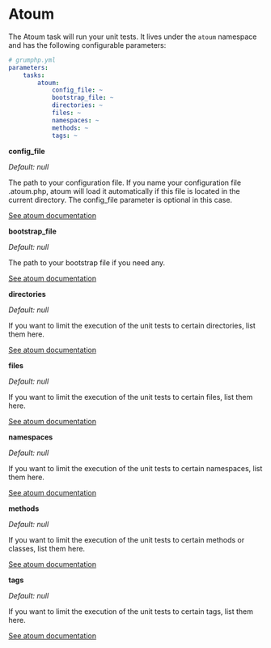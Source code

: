 # Atoum

The Atoum task will run your unit tests.
It lives under the `atoum` namespace and has the following configurable parameters:

```yaml
# grumphp.yml
parameters:
    tasks:
        atoum:
            config_file: ~
            bootstrap_file: ~
            directories: ~
            files: ~
            namespaces: ~
            methods: ~
            tags: ~
```

**config_file**

*Default: null*

The path to your configuration file. If you name your configuration file .atoum.php, atoum will load it automatically if this file is located in the current directory. The config_file parameter is optional in this case.

[See atoum documentation](http://docs.atoum.org/en/latest/configuration_bootstraping.html#configuration-file)

**bootstrap_file**

*Default: null*

The path to your bootstrap file if you need any.

[See atoum documentation](http://docs.atoum.org/en/latest/configuration_bootstraping.html#bootstrap-file)

**directories**

*Default: null*

If you want to limit the execution of the unit tests to certain directories, list them here.

[See atoum documentation](http://docs.atoum.org/en/latest/running_tests.html#by-folders)

**files**

*Default: null*

If you want to limit the execution of the unit tests to certain files, list them here.

[See atoum documentation](http://docs.atoum.org/en/latest/running_tests.html#by-files)

**namespaces**

*Default: null*

If you want to limit the execution of the unit tests to certain namespaces, list them here.

[See atoum documentation](http://docs.atoum.org/en/latest/running_tests.html#by-namespace)

**methods**

*Default: null*

If you want to limit the execution of the unit tests to certain methods or classes, list them here.

[See atoum documentation](http://docs.atoum.org/en/latest/running_tests.html#a-class-or-a-method)

**tags**

*Default: null*

If you want to limit the execution of the unit tests to certain tags, list them here.

[See atoum documentation](http://docs.atoum.org/en/latest/running_tests.html#tags)
